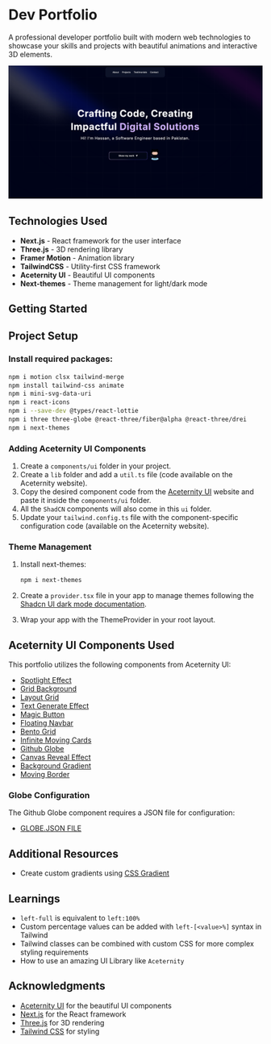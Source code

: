 # Dev Portfolio

A professional developer portfolio built with modern web technologies to showcase your skills and projects with beautiful animations and interactive 3D elements.

<img src="landing.png" />

## Technologies Used

- **Next.js** - React framework for the user interface
- **Three.js** - 3D rendering library
- **Framer Motion** - Animation library
- **TailwindCSS** - Utility-first CSS framework
- **Aceternity UI** - Beautiful UI components
- **Next-themes** - Theme management for light/dark mode

## Getting Started
   
## Project Setup

###  Install required packages:
   ```bash
   npm i motion clsx tailwind-merge
   npm install tailwind-css animate
   npm i mini-svg-data-uri
   npm i react-icons
   npm i --save-dev @types/react-lottie
   npm i three three-globe @react-three/fiber@alpha @react-three/drei
   npm i next-themes
   ```

### Adding Aceternity UI Components

1. Create a `components/ui` folder in your project.
2. Create a `lib` folder and add a `util.ts` file (code available on the Aceternity website).
3. Copy the desired component code from the [Aceternity UI](https://ui.aceternity.com/) website and paste it inside the `components/ui` folder.
4. All the `ShadCN` components will also come in this `ui` folder.
5. Update your `tailwind.config.ts` file with the component-specific configuration code (available on the Aceternity website).

### Theme Management

1. Install next-themes:
   ```bash
   npm i next-themes
   ```

2. Create a `provider.tsx` file in your app to manage themes following the [Shadcn UI dark mode documentation](https://ui.shadcn.com/docs/dark-mode/next).

3. Wrap your app with the ThemeProvider in your root layout.

## Aceternity UI Components Used

This portfolio utilizes the following components from Aceternity UI:

- [Spotlight Effect](http://ui.aceternity.com/components/spotlight)
- [Grid Background](https://ui.aceternity.com/components/grid-and-dot-backgrounds)
- [Layout Grid](https://ui.aceternity.com/components/layout-grid)
- [Text Generate Effect](https://ui.aceternity.com/components/text-generate-effect)
- [Magic Button](https://ui.aceternity.com/components/tailwindcss-buttons)
- [Floating Navbar](https://ui.aceternity.com/components/floating-navbar)
- [Bento Grid](https://ui.aceternity.com/components/bento-grid)
- [Infinite Moving Cards](https://ui.aceternity.com/components/infinite-moving-cards)
- [Github Globe](https://ui.aceternity.com/components/github-globe)
- [Canvas Reveal Effect](https://ui.aceternity.com/components/canvas-reveal-effect)
- [Background Gradient](https://ui.aceternity.com/components/background-gradient)
- [Moving Border](https://ui.aceternity.com/components/moving-border)

### Globe Configuration

The Github Globe component requires a JSON file for configuration:
- [GLOBE.JSON FILE](https://assets.aceternity.com/globe.json)

## Additional Resources

- Create custom gradients using [CSS Gradient](https://cssgradient.io/)

## Learnings

- `left-full` is equivalent to `left:100%`
- Custom percentage values can be added with `left-[<value>%]` syntax in Tailwind
- Tailwind classes can be combined with custom CSS for more complex styling requirements
- How to use an amazing UI Library like `Aceternity`

## Acknowledgments

- [Aceternity UI](https://ui.aceternity.com/) for the beautiful UI components
- [Next.js](https://nextjs.org/) for the React framework
- [Three.js](https://threejs.org/) for 3D rendering
- [Tailwind CSS](https://tailwindcss.com/) for styling